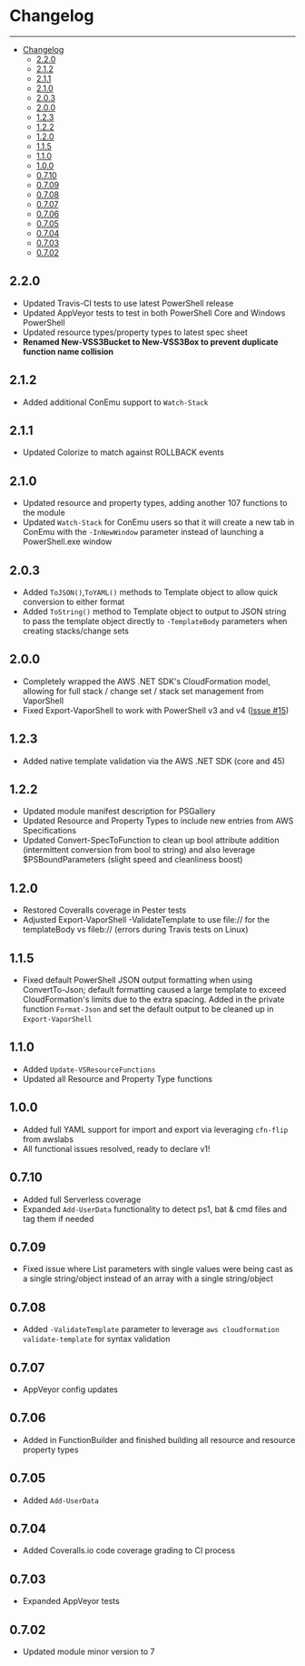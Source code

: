 # Changelog 

***

<!-- TOC -->

- [Changelog](#changelog)
    - [2.2.0](#220)
    - [2.1.2](#212)
    - [2.1.1](#211)
    - [2.1.0](#210)
    - [2.0.3](#203)
    - [2.0.0](#200)
    - [1.2.3](#123)
    - [1.2.2](#122)
    - [1.2.0](#120)
    - [1.1.5](#115)
    - [1.1.0](#110)
    - [1.0.0](#100)
    - [0.7.10](#0710)
    - [0.7.09](#0709)
    - [0.7.08](#0708)
    - [0.7.07](#0707)
    - [0.7.06](#0706)
    - [0.7.05](#0705)
    - [0.7.04](#0704)
    - [0.7.03](#0703)
    - [0.7.02](#0702)

<!-- /TOC -->

## 2.2.0

- Updated Travis-CI tests to use latest PowerShell release
- Updated AppVeyor tests to test in both PowerShell Core and Windows PowerShell
- Updated resource types/property types to latest spec sheet
- **Renamed New-VSS3Bucket to New-VSS3Box to prevent duplicate function name collision**

## 2.1.2

- Added additional ConEmu support to `Watch-Stack` 

## 2.1.1

- Updated Colorize to match against ROLLBACK events


## 2.1.0

- Updated resource and property types, adding another 107 functions to the module
- Updated `Watch-Stack` for ConEmu users so that it will create a new tab in ConEmu with the `-InNewWindow` parameter instead of launching a PowerShell.exe window


## 2.0.3

- Added `ToJSON()`,`ToYAML()` methods to Template object to allow quick conversion to either format
- Added `ToString()` method to Template object to output to JSON string to pass the template object directly to `-TemplateBody` parameters when creating stacks/change sets


## 2.0.0

- Completely wrapped the AWS .NET SDK's CloudFormation model, allowing for full stack / change set / stack set management from VaporShell
- Fixed Export-VaporShell to work with PowerShell v3 and v4 ([Issue #15](https://github.com/scrthq/VaporShell/issues/15))


## 1.2.3

- Added native template validation via the AWS .NET SDK (core and 45)

## 1.2.2

- Updated module manifest description for PSGallery
- Updated Resource and Property Types to include new entries from AWS Specifications
- Updated Convert-SpecToFunction to clean up bool attribute addition (intermittent conversion from bool to string) and also leverage $PSBoundParameters (slight speed and cleanliness boost)


## 1.2.0

- Restored Coveralls coverage in Pester tests
- Adjusted Export-VaporShell -ValidateTemplate to use file:// for the templateBody vs fileb:// (errors during Travis tests on Linux)


## 1.1.5

- Fixed default PowerShell JSON output formatting when using ConvertTo-Json; default formatting caused a large template to exceed CloudFormation's limits due to the extra spacing. Added in the private function `Format-Json` and set the default output to be cleaned up in `Export-VaporShell`


## 1.1.0

- Added `Update-VSResourceFunctions`
- Updated all Resource and Property Type functions

## 1.0.0

- Added full YAML support for import and export via leveraging `cfn-flip` from awslabs
- All functional issues resolved, ready to declare v1!  


## 0.7.10

- Added full Serverless coverage
- Expanded `Add-UserData` functionality to detect ps1, bat & cmd files and tag them if needed


## 0.7.09

- Fixed issue where List parameters with single values were being cast as a single string/object instead of an array with a single string/object


## 0.7.08

- Added `-ValidateTemplate` parameter to leverage `aws cloudformation validate-template` for syntax validation


## 0.7.07

- AppVeyor config updates


## 0.7.06 

- Added in FunctionBuilder and finished building all resource and resource property types


## 0.7.05 

- Added `Add-UserData`


## 0.7.04 

- Added Coveralls.io code coverage grading to CI process


## 0.7.03

- Expanded AppVeyor tests


## 0.7.02

- Updated module minor version to 7